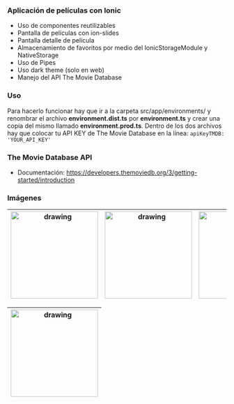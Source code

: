 ### Aplicación de películas con Ionic
- Uso de componentes reutilizables
- Pantalla de películas con ion-slides
- Pantalla detalle de película
- Almacenamiento de favoritos por medio del IonicStorageModule y NativeStorage
- Uso de Pipes
- Uso dark theme (solo en web)
- Manejo del API The Movie Database

### Uso
Para hacerlo funcionar hay que ir a la carpeta src/app/environments/ y renombrar el archivo **environment.dist.ts** por **environment.ts** y crear una copia del mismo llamado **environment.prod.ts**.
Dentro de los dos archivos hay que colocar tu API KEY de The Movie Database en la línea:  `apiKeyTMDB: 'YOUR_API_KEY'`

### The Movie Database API
- Documentación: https://developers.themoviedb.org/3/getting-started/introduction

### Imágenes
| <img src="https://github.com/jxlanda/peliculas_ionic/blob/master/GitHub/inicio.PNG?raw=true?raw=true" alt="drawing" width="200"/> | <img src="https://github.com/jxlanda/peliculas_ionic/blob/master/GitHub/detalles.PNG?raw=true?raw=true" alt="drawing" width="200"/> | <img src="https://github.com/jxlanda/peliculas_ionic/blob/master/GitHub/busqueda.PNG?raw=true?raw=true" alt="drawing" width="200"/> | <img src="https://github.com/jxlanda/peliculas_ionic/blob/master/GitHub/favoritos.PNG?raw=true?raw=true?raw=true" alt="drawing" width="200"/> |
|-----------------------------------------------------------------------------------------------------------------------------------|-------------------------------------------------------------------------------------------------------------------------------------|-------------------------------------------------------------------------------------------------------------------------------------|-----------------------------------------------------------------------------------------------------------------------------------------------|

| <img src="https://github.com/jxlanda/peliculas_ionic/blob/master/GitHub/inicio_dark.PNG?raw=true?raw=true" alt="drawing" width="200"/> |
|----------------------------------------------------------------------------------------------------------------------------------------|


